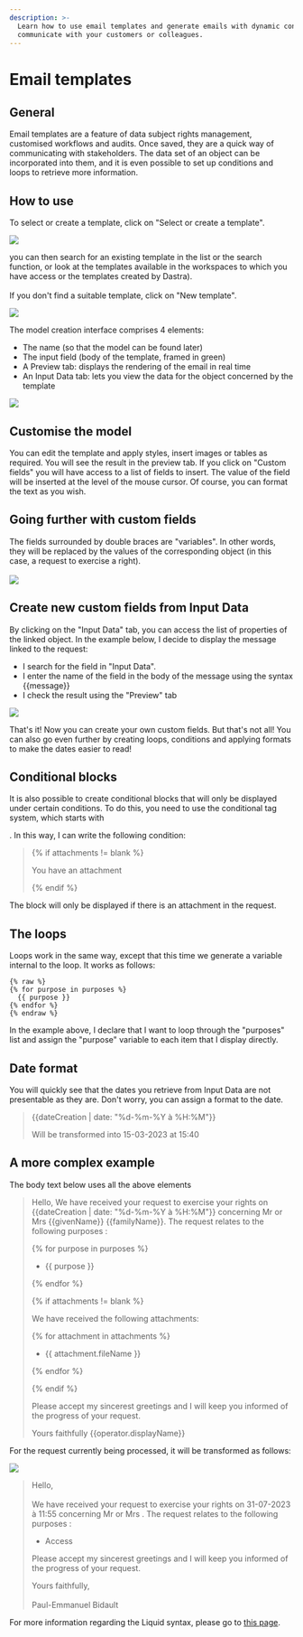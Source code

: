 ```yaml
---
description: >-
  Learn how to use email templates and generate emails with dynamic content to
  communicate with your customers or colleagues.
---
```


# Email templates

## General

Email templates are a feature of data subject rights management, customised workflows and audits. Once saved, they are a quick way of communicating with stakeholders. The data set of an object can be incorporated into them, and it is even possible to set up conditions and loops to retrieve more information.

## How to use

To select or create a template, click on "Select or create a template".

![](<../../.gitbook/assets/image (322).png>)

you can then search for an existing template in the list or the search function, or look at the templates available in the workspaces to which you have access or the templates created by Dastra). \
\
If you don't find a suitable template, click on "New template".

![](<../../.gitbook/assets/image (323).png>)

The model creation interface comprises 4 elements:

* &#x20;The name (so that the model can be found later)&#x20;
* The input field (body of the template, framed in green)&#x20;
* A Preview tab: displays the rendering of the email in real time&#x20;
* An Input Data tab: lets you view the data for the object concerned by the template

![](<../../.gitbook/assets/image (324).png>)

## Customise the model



You can edit the template and apply styles, insert images or tables as required. You will see the result in the preview tab. If you click on "Custom fields" you will have access to a list of fields to insert. The value of the field will be inserted at the level of the mouse cursor. Of course, you can format the text as you wish.



## Going further with custom fields

The fields surrounded by double braces are "variables". In other words, they will be replaced by the values of the corresponding object (in this case, a request to exercise a right).\
\
![](<../../.gitbook/assets/image (325).png>)



## Create new custom fields from Input Data



By clicking on the "Input Data" tab, you can access the list of properties of the linked object. In the example below, I decide to display the message linked to the request:&#x20;

* I search for the field in "Input Data".&#x20;
* I enter the name of the field in the body of the message using the syntax \{{message\}}&#x20;
* I check the result using the "Preview" tab

![](<../../.gitbook/assets/image (326).png>)

That's it! Now you can create your own custom fields. But that's not all! You can also go even further by creating loops, conditions and applying formats to make the dates easier to read!

## Conditional blocks

It is also possible to create conditional blocks that will only be displayed under certain conditions. To do this, you need to use the conditional tag system, which starts with

. In this way, I can write the following condition:

> \{% if attachments != blank %\}
>
> You have an attachment
>
> \{% endif %\}

The block will only be displayed if there is an attachment in the request.



## The loops

Loops work in the same way, except that this time we generate a variable internal to the loop. It works as follows:

```
{% raw %}
{% for purpose in purposes %}
  {{ purpose }}
{% endfor %}
{% endraw %}
```

In the example above, I declare that I want to loop through the "purposes" list and assign the "purpose" variable to each item that I display directly.

## Date format

You will quickly see that the dates you retrieve from Input Data are not presentable as they are. Don't worry, you can assign a format to the date.



> \{{dateCreation | date: "%d-%m-%Y à %H:%M"\}}
>
> Will be transformed into 15-03-2023 at 15:40

## A more complex example



The body text below uses all the above elements



> Hello, We have received your request to exercise your rights on \{{dateCreation | date: "%d-%m-%Y à %H:%M"\}} concerning Mr or Mrs \{{givenName\}} \{{familyName\}}. The request relates to the following purposes :
>
> \{% for purpose in purposes %\}
>
> * \{{ purpose \}}
>
> \{% endfor %\}
>
> \{% if attachments != blank %\}
>
> We have received the following attachments:
>
> \{% for attachment in attachments %\}
>
> * \{{ attachment.fileName \}}
>
> \{% endfor %\}
>
> \{% endif %\}
>
> Please accept my sincerest greetings and I will keep you informed of the progress of your request.&#x20;
>
> Yours faithfully \{{operator.displayName\}}

For the request currently being processed, it will be transformed as follows:

![](<../../.gitbook/assets/image (327).png>)



> Hello,\
> \
> We have received your request to exercise your rights on 31-07-2023 à 11:55 concerning Mr or Mrs . The request relates to the following purposes :
>
> * Access
>
> Please accept my sincerest greetings and I will keep you informed of the progress of your request.
>
> Yours faithfully,\
> \
> Paul-Emmanuel Bidault



For more information regarding the Liquid syntax, please go to [this page](https://shopify.github.io/liquid/).
